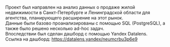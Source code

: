 Проект был направлен на анализ данных о продаже жилой недвижимости в Санкт-Петербурге и Ленинградской области для агентства, планирующего расширение на этот рынок.  
Данные были базово проанализированы с помощью SQL (PostgreSQL), а также было решено несколько ad-hoc задач.  
Впоследствии был сделан дашборд с помощью Yandex Datalens.  
Ссылка на дашборд: https://datalens.yandex/neumcrbu3p6e9
